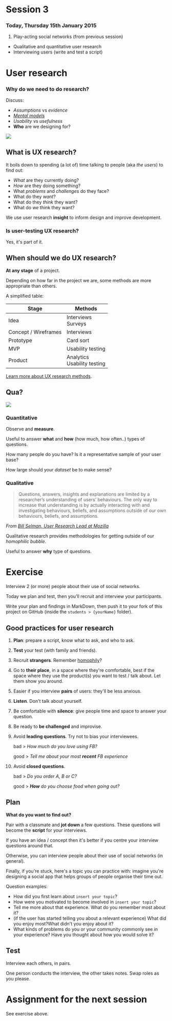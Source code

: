 # Session 3	

### Today, Thursday 15th January 2015

1. Play-acting social networks (from previous session)
* Qualitative and quantitative user research
* Interviewing users (write and test a script)	



# User research

### Why do we need to do research?

Discuss:

* *Assumptions* vs *evidence*
* [*Mental models*](http://www.nngroup.com/articles/mental-models)
* *Usability* vs *usefulness*
* **Who** are we designing for?

![](https://raw.githubusercontent.com/RavensbourneWebMedia/WEB14204/master/sessions/assets/dilbert-easy-to-use.png)

## What is UX research?

It boils down to spending (a lot of) time talking to people (aka *the users*) to find out:

* *What* are they currently doing?
* *How* are they doing something?
* What *problems* and *challenges* do they face?
* What do they *want*?
* What do they *think* they want?
* What do *we* think they want?

We use user research **insight** to inform design and improve development.

### Is user-testing UX research?

Yes, it's part of it.

## When should we do UX research?

**At any stage** of a project.

Depending on how far in the project we are, some methods are more appropriate than others.

A simplified table:

Stage					| Methods			
-----------------------	| -------
Idea					| Interviews <br>Surveys 
Concept / Wireframes 	| Interviews
Prototype 				| Card sort
MVP 					| Usability testing
Product 				| Analytics <br>Usability testing

[Learn more about UX research methods](http://www.nngroup.com/articles/which-ux-research-methods/).



## Qua?

![](https://raw.githubusercontent.com/RavensbourneWebMedia/WEB14204/master/sessions/assets/qualitative-quantitative.png)
<!--![](https://raw.githubusercontent.com/RavensbourneWebMedia/WEB14204/master/sessions/assets/qualitative+quantitative.png)-->

### Quantitative

Observe and **measure**.

Useful to answer **what** and **how** (how much, how often..) types of questions.

How many people do you have? Is it a representative sample of your user base?

How large should your *dataset* be to make sense?

### Qualitative

> Questions, answers, insights and explanations are limited by a researcher’s understanding of users’ behaviours. The only way to increase that understanding is by actually interacting with and investigating behaviours, beliefs, and assumptions outside of our own behaviours, beliefs, and assumptions. 

*From [Bill Selman, User Research Lead at Mozilla](http://blog.mozilla.org/ux/2014/10/why-do-we-conduct-qualitative-user-research/)*

Qualitative research provides methodologies for getting outside of our *homophilic bubble*.

Useful to answer **why** type of questions.



# Exercise

Interview 2 (or more) people about their use of social networks.

Today we plan and test, then you'll recruit and interview your participants.

Write your plan and findings in MarkDown, then push it to your fork of this project on GitHub (inside the `students > {yourName}` folder).

## Good practices for user research

1. **Plan**: prepare a script, know what to ask, and who to ask.
2. **Test** your test (with family and friends).
3. Recruit **strangers**. Remember [homophily](http://en.wikipedia.org/wiki/Homophily)?
4. Go to **their place**, in a space where they're comfortable, best if the space where they use the product(s) you want to test / talk about. Let them show you around.
5. Easier if you interview **pairs** of users: they'll be less anxious.
6. **Listen**. Don't talk about yourself.
8. Be comfortable with **silence**: give people time and space to answer your question.
9. Be ready to **be challenged** and improvise.
10. Avoid **leading questions**. Try not to bias your interviewees.

	bad > *How much do you love using FB?*
	
	good > *Tell me about your most **recent** FB experience*
	
11. Avoid **closed questions**.

	bad > *Do you order A, B or C?*
	
	good > ***How** do you choose food when going out?*	
	
## Plan

**What do you want to find out?**

Pair with a classmate and **jot down** a few questions. These questions will become the **script** for your interviews.

If you have an idea / concept then it's better if you centre your interview questions around that.

Otherwise, you can interview people about their use of social networks (in general).

Finally, if you're stuck, here's a topic you can practice with: imagine you're designing a social app that helps groups of people organise their time out. 

Question examples:

* How did you first learn about `insert your topic`?
* How were you motivated to become involved in `insert your topic`?
* Tell me more about that experience. What do you remember most about it?
* (if the user has started telling you about a relevant experience) What did you enjoy most?What didn't you enjoy about it?
* What kinds of problems do you or your community commonly see in your experience? Have you thought about how you would solve it?

## Test	

Interview each others, in pairs. 

One person conducts the interview, the other takes notes. Swap roles as you please.
	
	
	
# Assignment for the next session

See exercise above.